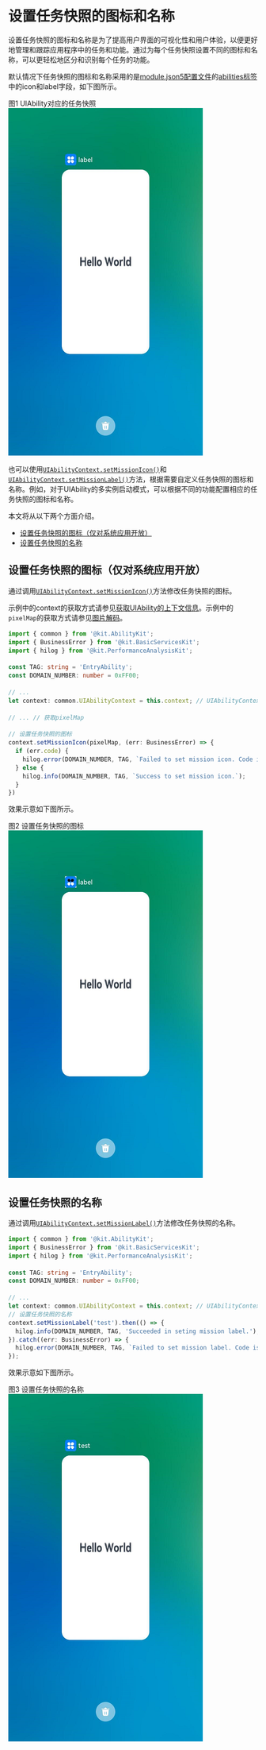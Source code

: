 # 设置任务快照的图标和名称

设置任务快照的图标和名称是为了提高用户界面的可视化性和用户体验，以便更好地管理和跟踪应用程序中的任务和功能。通过为每个任务快照设置不同的图标和名称，可以更轻松地区分和识别每个任务的功能。

默认情况下任务快照的图标和名称采用的是[module.json5配置文件](../quick-start/module-configuration-file.md)的[abilities标签](../quick-start/module-configuration-file.md#abilities标签)中的icon和label字段，如下图所示。

图1 UIAbility对应的任务快照   
![](figures/mission-list-recent.png)

也可以使用[`UIAbilityContext.setMissionIcon()`](../reference/apis-ability-kit/js-apis-inner-application-uiAbilityContext-sys.md#uiabilitycontextsetmissionicon)和[`UIAbilityContext.setMissionLabel()`](../reference/apis-ability-kit/js-apis-inner-application-uiAbilityContext.md#uiabilitycontextsetmissionlabel)方法，根据需要自定义任务快照的图标和名称。例如，对于UIAbility的多实例启动模式，可以根据不同的功能配置相应的任务快照的图标和名称。

本文将从以下两个方面介绍。

- [设置任务快照的图标（仅对系统应用开放）](#设置任务快照的图标仅对系统应用开放)
- [设置任务快照的名称](#设置任务快照的名称)

## 设置任务快照的图标（仅对系统应用开放）

通过调用[`UIAbilityContext.setMissionIcon()`](../reference/apis-ability-kit/js-apis-inner-application-uiAbilityContext-sys.md#uiabilitycontextsetmissionicon)方法修改任务快照的图标。

示例中的context的获取方式请参见[获取UIAbility的上下文信息](uiability-usage.md#获取uiability的上下文信息)。示例中的`pixelMap`的获取方式请参见[图片解码](../media/image/image-decoding.md)。

```ts
import { common } from '@kit.AbilityKit';
import { BusinessError } from '@kit.BasicServicesKit';
import { hilog } from '@kit.PerformanceAnalysisKit';

const TAG: string = 'EntryAbility';
const DOMAIN_NUMBER: number = 0xFF00;

// ...
let context: common.UIAbilityContext = this.context; // UIAbilityContext

// ... // 获取pixelMap

// 设置任务快照的图标
context.setMissionIcon(pixelMap, (err: BusinessError) => {
  if (err.code) {
    hilog.error(DOMAIN_NUMBER, TAG, `Failed to set mission icon. Code is ${err.code}, message is ${err.message}`);
  } else {
    hilog.info(DOMAIN_NUMBER, TAG, `Success to set mission icon.`);
  }
})
```

效果示意如下图所示。

图2 设置任务快照的图标   
![](figures/mission-set-task-snapshot-icon.png)

## 设置任务快照的名称

通过调用[`UIAbilityContext.setMissionLabel()`](../reference/apis-ability-kit/js-apis-inner-application-uiAbilityContext.md#uiabilitycontextsetmissionlabel)方法修改任务快照的名称。

```ts
import { common } from '@kit.AbilityKit';
import { BusinessError } from '@kit.BasicServicesKit';
import { hilog } from '@kit.PerformanceAnalysisKit';

const TAG: string = 'EntryAbility';
const DOMAIN_NUMBER: number = 0xFF00;

// ...
let context: common.UIAbilityContext = this.context; // UIAbilityContext
// 设置任务快照的名称
context.setMissionLabel('test').then(() => {
  hilog.info(DOMAIN_NUMBER, TAG, 'Succeeded in seting mission label.');
}).catch((err: BusinessError) => {
  hilog.error(DOMAIN_NUMBER, TAG, `Failed to set mission label. Code is ${err.code}, message is ${err.message}`);
});
```

效果示意如下图所示。

图3 设置任务快照的名称   
![](figures/mission-set-task-snapshot-label.png)
